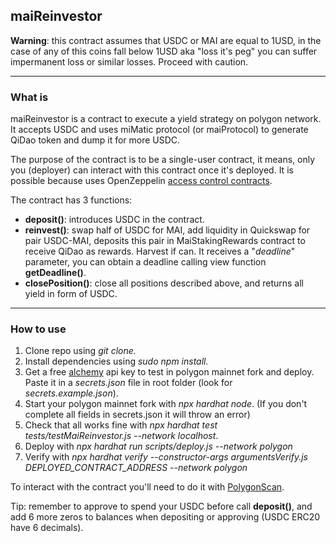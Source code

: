 ## **maiReinvestor**

**Warning**: this contract assumes that USDC or MAI are equal to 1USD, in the case of any of this coins fall below 1USD aka "loss it's peg" you can suffer impermanent loss or similar losses. Proceed with caution.

------

### **What is**

maiReinvestor is a contract to execute a yield strategy on polygon network. It accepts USDC and uses miMatic protocol (or maiProtocol) to generate QiDao token and dump it for more USDC. 

The purpose of the contract is to be a single-user contract, it means, only you (deployer) can interact with this contract once it's deployed. It is possible because uses OpenZeppelin [access control contracts](https://docs.openzeppelin.com/contracts/4.x/access-control).

The contract has 3 functions: 

- **deposit()**: introduces USDC in the contract.
- **reinvest()**: swap half of USDC for MAI, add liquidity in Quickswap for pair USDC-MAI, deposits this pair in MaiStakingRewards contract to receive QiDao as rewards. Harvest if can. It receives a "*deadline*" parameter, you can obtain a deadline calling view function **getDeadline()**.
- **closePosition()**: close all positions described above, and returns all yield in form of USDC.

------

### **How to use**

1. Clone repo using *git clone.*
2. Install dependencies using *sudo npm install.*
3. Get a free [alchemy](https://www.alchemy.com/) api key to test in polygon mainnet fork and deploy. Paste it in a *secrets.json* file in root folder (look for *secrets.example.json*).
4. Start your polygon mainnet fork with *npx hardhat node*. (If you don't complete all fields in secrets.json it will throw an error)
5. Check that all works fine with *npx hardhat test tests/testMaiReinvestor.js --network localhost*.
6. Deploy with *npx hardhat run scripts/deploy.js --network polygon*
7. Verify with *npx hardhat verify --constructor-args argumentsVerify.js DEPLOYED_CONTRACT_ADDRESS --network polygon*

To interact with the contract you'll need to do it with [PolygonScan](https://polygonscan.com/). 

Tip: remember to approve to spend your USDC before call **deposit()**, and add 6 more zeros to balances when depositing or approving (USDC ERC20 have 6 decimals).

